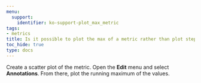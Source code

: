 ```yaml
---
menu:
  support:
    identifier: ko-support-plot_max_metric
tags:
- metrics
title: Is it possible to plot the max of a metric rather than plot step by step?
toc_hide: true
type: docs
---
```


Create a scatter plot of the metric. Open the **Edit** menu and select **Annotations**. From there, plot the running maximum of the values.
